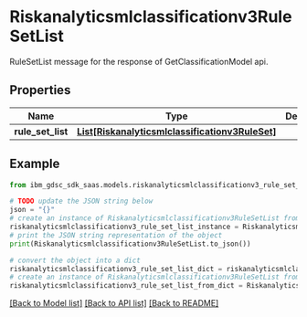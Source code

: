 # Riskanalyticsmlclassificationv3RuleSetList

RuleSetList message for the response of GetClassificationModel api.

## Properties

Name | Type | Description | Notes
------------ | ------------- | ------------- | -------------
**rule_set_list** | [**List[Riskanalyticsmlclassificationv3RuleSet]**](Riskanalyticsmlclassificationv3RuleSet.md) |  | [optional] 

## Example

```python
from ibm_gdsc_sdk_saas.models.riskanalyticsmlclassificationv3_rule_set_list import Riskanalyticsmlclassificationv3RuleSetList

# TODO update the JSON string below
json = "{}"
# create an instance of Riskanalyticsmlclassificationv3RuleSetList from a JSON string
riskanalyticsmlclassificationv3_rule_set_list_instance = Riskanalyticsmlclassificationv3RuleSetList.from_json(json)
# print the JSON string representation of the object
print(Riskanalyticsmlclassificationv3RuleSetList.to_json())

# convert the object into a dict
riskanalyticsmlclassificationv3_rule_set_list_dict = riskanalyticsmlclassificationv3_rule_set_list_instance.to_dict()
# create an instance of Riskanalyticsmlclassificationv3RuleSetList from a dict
riskanalyticsmlclassificationv3_rule_set_list_from_dict = Riskanalyticsmlclassificationv3RuleSetList.from_dict(riskanalyticsmlclassificationv3_rule_set_list_dict)
```
[[Back to Model list]](../README.md#documentation-for-models) [[Back to API list]](../README.md#documentation-for-api-endpoints) [[Back to README]](../README.md)


